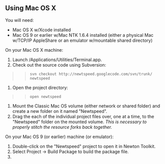 ## Using Mac OS X ##

You will need:

  * Mac OS X w/Xcode installed
  * Mac OS 9 or earlier w/Mac NTK 1.6.4 installed (either a physical Mac w/TCP/IP AppleShare or an emulator w/mountable shared directory)

On your Mac OS X machine:

  1. Launch /Applications/Utilities/Terminal.app.
  1. Check out the source code using Subversion:
> > `svn checkout http://newtspeed.googlecode.com/svn/trunk/ newtspeed`
  1. Open the project directory:
> > `open newtspeed`
  1. Mount the Classic Mac OS volume (either network or shared folder) and create a new folder on it named "Newtspeed".
  1. Drag the each of the individual project files over, one at a time, to the "Newtspeed" folder on the mounted volume. _This is necessary to properly stitch the resource forks back together._

On your Mac OS 9 (or earlier) machine (or emulator):

  1. Double-click on the "Newtspeed" project to open it in Newton Toolkit.
  1. Select Project -> Build Package to build the package file.
  1. 